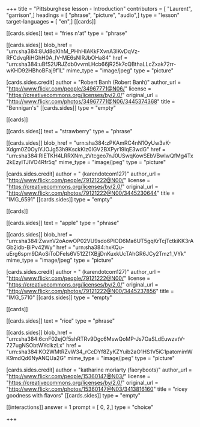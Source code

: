 +++
title = "Pittsburghese lesson - Introduction"
contributors = [ "Laurent", "garrison",]
headings = [ "phrase", "picture", "audio",]
type = "lesson"
target-languages = [ "en",]
[[cards]]

[[cards.sides]]
text = "fries n'at"
type = "phrase"

[[cards.sides]]
blob_href = "urn:sha384:8Ud8oXIhM_PHhHIAKkFXvnA3IKvDqVz-RFCdvqRiHGhH0A_IV-ME6sNIRJbOHa84"
href = "urn:sha384:uBfS2URJZdb0vvrnLHcb66jR25k7cQBthaLLcZxak72rr-wKHD92HBhoBFaj9f1L"
mime_type = "image/jpeg"
type = "picture"

[cards.sides.credit]
author = "Robert Banh (Robert Banh)"
author_url = "http://www.flickr.com/people/34967771@N06/"
license = "https://creativecommons.org/licenses/by/2.0/"
original_url = "http://www.flickr.com/photos/34967771@N06/3445374368"
title = "Bennigan's"
[[cards.sides]]
type = "empty"

[[cards]]

[[cards.sides]]
text = "strawberry"
type = "phrase"

[[cards.sides]]
blob_href = "urn:sha384:zPKAmRC4nN1OyUw3vK-Xdgm0Z0OylYJOJg53h9KsckKlz0IGV2BXPyr19IqE3wdG"
href = "urn:sha384:RIETKH4LRRXNm_zVtcgeo7nJ0USwqKowSEbVBwIwQfMg4Tx2kEzyITJIVO4Rfr5q"
mime_type = "image/jpeg"
type = "picture"

[cards.sides.credit]
author = " (karendotcom127)"
author_url = "http://www.flickr.com/people/79121222@N00/"
license = "https://creativecommons.org/licenses/by/2.0/"
original_url = "http://www.flickr.com/photos/79121222@N00/3445230644"
title = "IMG_6591"
[[cards.sides]]
type = "empty"

[[cards]]

[[cards.sides]]
text = "apple"
type = "phrase"

[[cards.sides]]
blob_href = "urn:sha384:ZwvnV2oAowOP02VU9sdo6PiOD6Ma6UT5gqKrTcjTctkiKK3rAGb2idb-BiPv42Wy"
href = "urn:sha384:hxKQu-uErg6spm9DAoSiToDFeIs6V512ZfXBjjDnKuxkUcTAhGR6JCy2Tmz1_VYk"
mime_type = "image/jpeg"
type = "picture"

[cards.sides.credit]
author = " (karendotcom127)"
author_url = "http://www.flickr.com/people/79121222@N00/"
license = "https://creativecommons.org/licenses/by/2.0/"
original_url = "http://www.flickr.com/photos/79121222@N00/3445237856"
title = "IMG_5710"
[[cards.sides]]
type = "empty"

[[cards]]

[[cards.sides]]
text = "rice"
type = "phrase"

[[cards.sides]]
blob_href = "urn:sha384:6cnF02ejOf5shRTRv9Dgc6MswQoMP-Js7OaSLdEuwzvtV-727ugNSObtWYclkzLx"
href = "urn:sha384:KO2WMtRZvW34_rCcDYf8ZyKZYuib2aO1HS1V5iC1patomimWK9mdQd6NyANQUa2G"
mime_type = "image/jpeg"
type = "picture"

[cards.sides.credit]
author = "katharine moriarty (faeryboots)"
author_url = "http://www.flickr.com/people/15360147@N03/"
license = "https://creativecommons.org/licenses/by/2.0/"
original_url = "http://www.flickr.com/photos/15360147@N03/3413816160"
title = "ricey goodness with flavors"
[[cards.sides]]
type = "empty"

[[interactions]]
answer = 1
prompt = [ 0, 2,]
type = "choice"

+++
